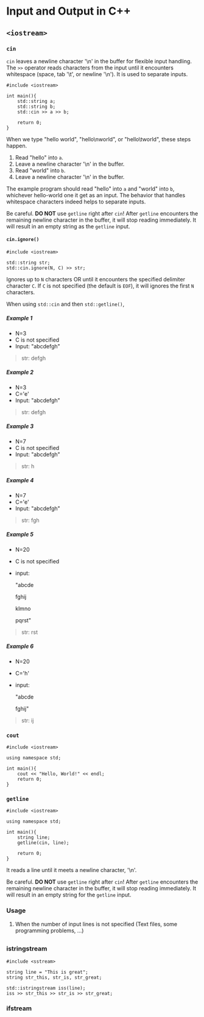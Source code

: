 # Input and Output in C++
## `<iostream>`
### `cin`
`cin` leaves a newline character '\n' in the buffer for flexible input handling. The `>>` operator reads characters from the input until it encounters whitespace (space, tab '\t', or newline '\n'). It is used to separate inputs.

    #include <iostream>

    int main(){
        std::string a;
        std::string b;
        std::cin >> a >> b;

        return 0;
    }

When we type "hello world", "hello\nworld", or "hello\tworld", these steps happen. 

1. Read "hello" into `a`.
2. Leave a newline character '\n' in the buffer.
3. Read "world" into `b`.
4. Leave a newline character '\n' in the buffer.

The example program should read "hello" into `a` and "world" into `b`, whichever hello-world one it get as an input. The behavior that handles whitespace characters indeed helps to separate inputs.

Be careful. **DO NOT** use `getline` right after `cin`! After `getline` encounters the remaining newline character in the buffer, it will stop reading immediately. It will result in an empty string as the `getline` input.

#### `cin.ignore()`

    #include <iostream>

    std::string str;
    std::cin.ignore(N, C) >> str;

Ignores up to `N` characters OR until it encounters the specified delimiter character `C`. If `C` is not specified (the default is `EOF`), it will ignores the first `N` characters.

When using `std::cin` and then `std::getline()`, 

##### Example 1
* N=3
* C is not specified
* Input: "abcdefgh"

> str: defgh
##### Example 2
* N=3
* C='e'
* Input: "abcdefgh"

> str: defgh

##### Example 3
* N=7
* C is not specified
* Input: "abcdefgh"

> str: h
##### Example 4
* N=7
* C='e'
* Input: "abcdefgh"

> str: fgh

##### Example 5
* N=20
* C is not specified
* input:

  "abcde

  fghij

  klmno

  pqrst"

> str: rst

##### Example 6
* N=20
* C='h'
* input:

  "abcde

  fghij"

> str: ij

### `cout`

    #include <iostream>

    using namespace std;

    int main(){
        cout << "Hello, World!" << endl;
        return 0;
    }

### `getline`

    #include <iostream>

    using namespace std;

    int main(){
        string line;
        getline(cin, line);

        return 0;
    }

It reads a line until it meets a newline character, '\n'.

Be careful. **DO NOT** use `getline` right after `cin`! After `getline` encounters the remaining newline character in the buffer, it will stop reading immediately. It will result in an empty string for the `getline` input.

### Usage
1. When the number of input lines is not specified (Text files, some programming problems, ...)

## <sstream>
### istringstream

    #include <sstream>

    string line = "This is great";
    string str_this, str_is, str_great;

    std::istringstream iss(line);
    iss >> str_this >> str_is >> str_great;

### ifstream

